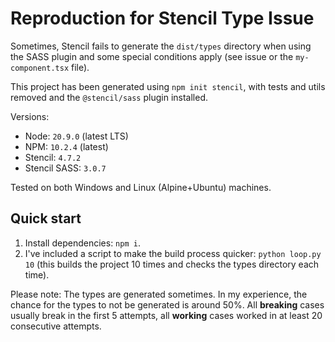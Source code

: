 # Reproduction for Stencil Type Issue

Sometimes, Stencil fails to generate the `dist/types` directory when using the SASS plugin and some special conditions apply (see issue or the `my-component.tsx` file).

This project has been generated using `npm init stencil`, with tests and utils removed and the `@stencil/sass` plugin installed.

Versions:

- Node: `20.9.0` (latest LTS)
- NPM: `10.2.4` (latest)
- Stencil: `4.7.2`
- Stencil SASS: `3.0.7`

Tested on both Windows and Linux (Alpine+Ubuntu) machines.

## Quick start

1. Install dependencies: `npm i`.
2. I've included a script to make the build process quicker: `python loop.py 10` (this builds the project 10 times and checks the types directory each time).

Please note: The types are generated sometimes. In my experience, the chance for the types to not be generated is around 50%. All **breaking** cases usually break in the first 5 attempts, all **working** cases worked in at least 20 consecutive attempts. 